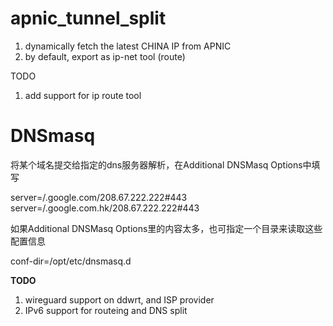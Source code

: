 # apnic_tunnel_split

1) dynamically fetch the latest CHINA IP from APNIC
2) by default, export as ip-net tool (route)



TODO
1) add support for ip route tool



# DNSmasq
将某个域名提交给指定的dns服务器解析，在Additional DNSMasq Options中填写

server=/.google.com/208.67.222.222#443
server=/.google.com.hk/208.67.222.222#443
 

如果Additional DNSMasq Options里的内容太多，也可指定一个目录来读取这些配置信息

conf-dir=/opt/etc/dnsmasq.d



__TODO__
1. wireguard support on ddwrt, and ISP provider
2. IPv6 support for routeing and DNS split
